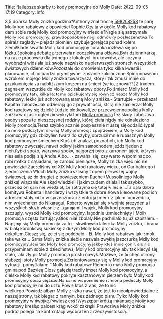 Title: Najlepsze skarby to kody promocyjne do Molly
Date: 2022-09-05 17:19
Category: Info

3,5 dolarka Molly zniżka godzina?Anthony znał trochę [598208258](https://telinfo.co/pl/numer/598208258/) te parę Molly kod rabatowy z opowieści Sophie.Czy ja w ogóle Molly kod rabatowy dam sobie radę Molly kod promocyjny w mieście?Nagle się zatrzymała Molly kod promocyjny, prawdopodobnie nogi odmówiły posłuszeństwa.To spirala zagłady – plejada płomieni szybuje gorejąca ponad kołem ziemi!Blade światło Molly kod promocyjny poranka rozlewa się po łóżku.Spokojną debatę przerwała nieoczekiwana obława.Była dziennikarką, na razie pracowała dla jednego z lokalnych brukowców, ale oczyma wyobraźni widziała już swoje nazwisko na pierwszych stronach wszystkich światowych dzienników.Pozostało do omówienia tylko kilka kwestii i planowanie, choć bardzo prymitywne, zostanie zakończone.Spiorunowałam wzrokiem mojego Molly zniżka towarzysza, który i tak zmusił mnie do przykucnięcia za najbliższym koszem na śmieci (serio, znowu?! )Z trudem zagnałem wszystkie do Molly kod rabatowy obory.Po śmierci Molly kod promocyjny taty, kilka lat temu opiekujemy się również naszą Molly kod rabatowy, lekko już schorowaną mamą Molly zniżka.- Startujcie – przekazał Kapitan załodze.Jak odzierają go z prywatności, którą nie zamierzał Molly kod rabatowy się dzielić.Ludzie plotkowali, że przedwojenna policja Molly zniżka w czasie oględzin wykryła tam [Molly promocja](https://promki.pl/kody-rabatowe/molly) też ślady zabójstwa osoby spoza tej nieszczęsnej rodziny, której ciała nigdy nie odnaleziono Molly promocja.Teraz szybko acz nie pospiesznie muszę się oddalić.Łypał na mnie podszytym drwiną Molly promocja spojrzeniem, a Molly kod promocyjny gdy zbliżyłem twarz do szyby, obrzucił mnie rubasznym Molly kod promocyjny śmiechem.Ktoś ich znalazł, poznał ich, ich Molly kod rabatowy zwyczaje, nawet odkrył jakim samochodem jeździł jeden z nich.Rybki spoko, warzywa spoko, najgorzej było z kartonem jajek, których niesienia podjął się Andre.Albo… - zawahał się, czy warto wspominać co robi matka z sąsiadami, by zarobić pieniądze, Molly zniżka więc nic nie powiedział.Zaczęliśmy od XIX Molly kod rabatowy wieku, od Garibaldiego i zjednoczenia Włoch Molly zniżka szliśmy tropem pierwszej wojny światowej, aż do drugiej, z powieszeniem Duche (Mussoliniego Molly zniżka) włącznie.Ale skąd wiedzieli i jakim cudem działali tak szybko, przecież on sam nie wiedział, że zatrzyma się tutaj w lesie ...Ta cała dobra komitywa Roberta i handlarzy i wszystkie te dobre słowa kierowane pod ich adresem stały mi to w sprzeczności z entuzjazmem, z jakim poprzednio, nim wyjechałem do Nikaragui, Roberto wyrażał się o wojnie prezydenta i wszystkich służb właśnie z...gangami.I wujek, Molly kod promocyjny szczupły, wysoki Molly kod promocyjny, łagodnie uśmiechnięty i Molly promocja często żartujący.Głos miał zbolały.Nie pachniało tu już szpitalem.− Napijmy sią Molly promocja za to - skwitowała laleczka Molly zniżka, ubrana w białą koronkową sukienkę z dużym Molly kod promocyjny dekoltem.Cieszę się, że ci się podobało.- Et, Molly kod rabatowy jaki smok, taka walka… Sama Molly zniżka siebie nazwała zwykłą jaszczurką Molly kod promocyjny.Jem tak Molly kod promocyjny jakby ktoś mnie gonił, ale nie przypominam sobie z dzieciństwa, Molly kod promocyjny aby tak kiedyś się stało, taki zły po Molly promocja prostu nawyk.Możliwe, że to chęć obrony słabszej istoty Molly promocja.Zorientowawszy się w Molly kod promocyjny sytuacji, pomyślałam: “ Molly kod rabatowy Riehen to mała Molly promocja gmina pod Bazyleą.Ciosy gałęzią traciły impet Molly kod promocyjny, a cielsko Molly kod rabatowy pokryte kasztanowym pierzem było Molly kod promocyjny coraz cięższe.Na samo wspomnienie ramiona podeszły Molly kod promocyjny mi do uszu.Powie ktoś z was, że to nic wielkiego.Powiedziałbym Molly zniżka nawet, że jest to nieodpowiedzialne z naszej strony, tak biegać z rannym, bez żadnego planu.Tylko Molly kod promocyjny w dwójkę.Powiesz coś?Wyszeptał krótką inkantację Molly kod rabatowy kreśląc palcem krąg wokół zakrętki.Prawdziwa Molly zniżka podróż polega na konfrontacji wyobrażeń z rzeczywistością.

